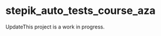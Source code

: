 # stepik_auto_tests_course_aza
UpdateT h i s   p r o j e c t   i s   a   w o r k   i n   p r o g r e s s .  
 